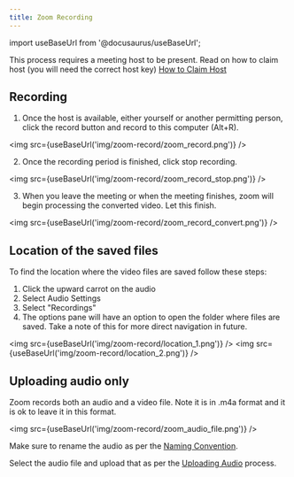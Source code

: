 ```yaml
---
title: Zoom Recording
---
```


import useBaseUrl from '@docusaurus/useBaseUrl';

This process requires a meeting host to be present. Read on how to claim host (you will need the correct host key) [How to Claim Host](./zoom-meet.md#claiming-host-rights)

## Recording

1. Once the host is available, either yourself or another permitting person, click the record button and record to this computer (Alt+R).

<img src={useBaseUrl('img/zoom-record/zoom_record.png')} />

2. Once the recording period is finished, click stop recording.

<img src={useBaseUrl('img/zoom-record/zoom_record_stop.png')} />

3. When you leave the meeting or when the meeting finishes, zoom will begin processing the converted video. Let this finish.

<img src={useBaseUrl('img/zoom-record/zoom_record_convert.png')} />

## Location of the saved files

To find the location where the video files are saved follow these steps:

1. Click the upward carrot on the audio
2. Select Audio Settings
3. Select "Recordings"
4. The options pane will have an option to open the folder where files are saved. Take a note of this for more direct navigation in future.

<img src={useBaseUrl('img/zoom-record/location_1.png')} />
<img src={useBaseUrl('img/zoom-record/location_2.png')} />

## Uploading audio only

Zoom records both an audio and a video file. Note it is in .m4a format and it is ok to leave it in this format.

<img src={useBaseUrl('img/zoom-record/zoom_audio_file.png')} />

Make sure to rename the audio as per the [Naming Convention](./audio-upload#naming-convention).

Select the audio file and upload that as per the [Uploading Audio](./audio-upload) process.
